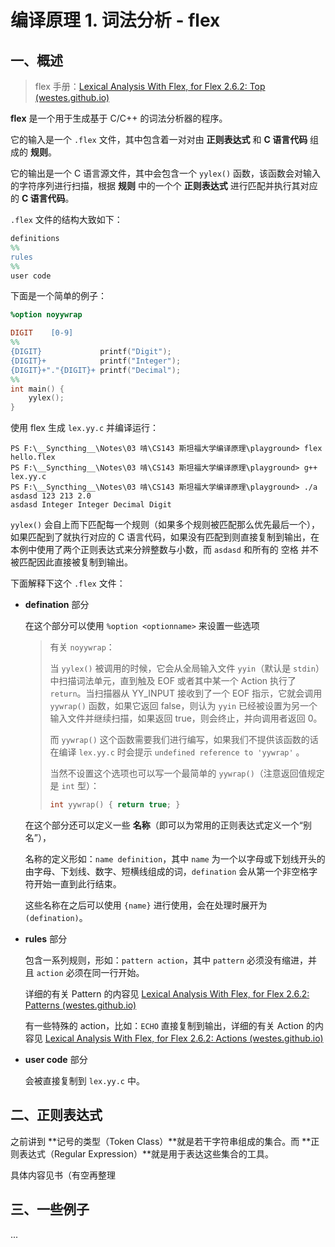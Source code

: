# 编译原理 1. 词法分析 - flex

## 一、概述

> flex 手册：[Lexical Analysis With Flex, for Flex 2.6.2: Top (westes.github.io)](http://westes.github.io/flex/manual/index.html)

**flex** 是一个用于生成基于 C/C++ 的词法分析器的程序。

它的输入是一个 `.flex` 文件，其中包含着一对对由 **正则表达式** 和 **C 语言代码** 组成的 **规则**。

它的输出是一个 C 语言源文件，其中会包含一个 `yylex()` 函数，该函数会对输入的字符序列进行扫描，根据 **规则** 中的一个个 **正则表达式** 进行匹配并执行其对应的 **C 语言代码**。

`.flex` 文件的结构大致如下：

```lex
definitions
%%
rules
%%
user code
```

下面是一个简单的例子：

```lex
%option noyywrap

DIGIT    [0-9]
%%
{DIGIT}             printf("Digit");
{DIGIT}+            printf("Integer");
{DIGIT}+"."{DIGIT}+ printf("Decimal");
%%
int main() {
    yylex();
}
```

使用 flex 生成 `lex.yy.c` 并编译运行：

```terminal
PS F:\__Syncthing__\Notes\03 啃\CS143 斯坦福大学编译原理\playground> flex hello.flex
PS F:\__Syncthing__\Notes\03 啃\CS143 斯坦福大学编译原理\playground> g++ lex.yy.c
PS F:\__Syncthing__\Notes\03 啃\CS143 斯坦福大学编译原理\playground> ./a
asdasd 123 213 2.0
asdasd Integer Integer Decimal Digit
```

`yylex()` 会自上而下匹配每一个规则（如果多个规则被匹配那么优先最后一个），如果匹配到了就执行对应的 C 语言代码，如果没有匹配到则直接复制到输出，在本例中使用了两个正则表达式来分辨整数与小数，而 `asdasd` 和所有的 空格 并不被匹配因此直接被复制到输出。

下面解释下这个 `.flex` 文件：

- **defination** 部分

  在这个部分可以使用 `%option <optionname>` 来设置一些选项

  > 有关 `noyywrap`：
  >
  > 当 `yylex()` 被调用的时候，它会从全局输入文件 `yyin`（默认是 `stdin`）中扫描词法单元，直到触及 EOF 或者其中某一个 Action 执行了 `return`。当扫描器从 YY_INPUT 接收到了一个 EOF 指示，它就会调用 `yywrap()` 函数，如果它返回 false，则认为 `yyin` 已经被设置为另一个输入文件并继续扫描，如果返回 true，则会终止，并向调用者返回 0。
  >
  > 而 `yywrap()` 这个函数需要我们进行编写，如果我们不提供该函数的话在编译 `lex.yy.c` 时会提示 `undefined reference to 'yywrap'` 。
  >
  > 当然不设置这个选项也可以写一个最简单的 `yywrap()`（注意返回值规定是 `int` 型）：
  >
  > ```c
  > int yywrap() { return true; }
  > ```

  在这个部分还可以定义一些 **名称**（即可以为常用的正则表达式定义一个“别名”），

  名称的定义形如：`name definition`，其中 `name` 为一个以字母或下划线开头的由字母、下划线、数字、短横线组成的词，`defination` 会从第一个非空格字符开始一直到此行结束。

  这些名称在之后可以使用 `{name}` 进行使用，会在处理时展开为 `(defination)`。

- **rules** 部分

  包含一系列规则，形如：`pattern action`，其中 `pattern` 必须没有缩进，并且 `action` 必须在同一行开始。

  详细的有关 Pattern 的内容见 [Lexical Analysis With Flex, for Flex 2.6.2: Patterns (westes.github.io)](http://westes.github.io/flex/manual/Patterns.html#Patterns)

  有一些特殊的 action，比如：`ECHO` 直接复制到输出，详细的有关 Action 的内容见 [Lexical Analysis With Flex, for Flex 2.6.2: Actions (westes.github.io)](http://westes.github.io/flex/manual/Actions.html#Actions)

- **user code** 部分

  会被直接复制到 `lex.yy.c` 中。

## 二、正则表达式

之前讲到 **记号的类型（Token Class）**就是若干字符串组成的集合。而 **正则表达式（Regular Expression）**就是用于表达这些集合的工具。

具体内容见书（有空再整理

## 三、一些例子

...
